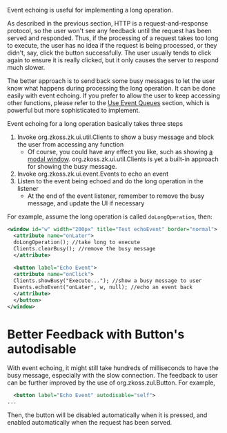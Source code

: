 Event echoing is useful for implementing a long operation.

As described in the previous section, HTTP is a request-and-response
protocol, so the user won't see any feedback until the request has been
served and responded. Thus, if the processing of a request takes too
long to execute, the user has no idea if the request is being processed,
or they didn't, say, click the button successfully. The user usually
tends to click again to ensure it is really clicked, but it only causes
the server to respond much slower.

The better approach is to send back some busy messages to let the user
know what happens during processing the long operation. It can be done
easily with event echoing. If you prefer to allow the user to keep
accessing other functions, please refer to the [Use Event Queues]({{site.baseurl}}/zk_dev_ref/ui_patterns/long_operations/use_event_queues)
section, which is powerful but more sophisticated to implement.

Event echoing for a long operation basically takes three steps

1.  Invoke
    <javadoc method="showBusy(java.lang.String)">org.zkoss.zk.ui.util.Clients</javadoc>
    to show a busy message and block the user from accessing any
    function
    - Of course, you could have any effect you like, such as showing [a modal window]({{site.baseurl}}/zk_component_ref/containers/window).
      <javadoc method="showBusy(java.lang.String)">org.zkoss.zk.ui.util.Clients</javadoc>
      is yet a built-in approach for showing the busy message.
2.  Invoke
    <javadoc method="echoEvent(java.lang.String, org.zkoss.zk.ui.Component, java.lang.Object)">org.zkoss.zk.ui.event.Events</javadoc>
    to echo an event
3.  Listen to the event being echoed and do the long operation in the
    listener
    - At the end of the event listener, remember to remove the busy
      message, and update the UI if necessary

For example, assume the long operation is called `doLongOperation`,
then:

```xml
<window id="w" width="200px" title="Test echoEvent" border="normal">
  <attribute name="onLater">
  doLongOperation(); //take long to execute
  Clients.clearBusy(); //remove the busy message
  </attribute>
 
  <button label="Echo Event">
  <attribute name="onClick">
  Clients.showBusy("Execute..."); //show a busy message to user
  Events.echoEvent("onLater", w, null); //echo an event back 
  </attribute>
  </button>
</window>
```

# Better Feedback with Button's autodisable

With event echoing, it might still take hundreds of milliseconds to have
the busy message, especially with the slow connection. The feedback to
user can be further improved by the use of
<javadoc method="setAutodisable(java.lang.String)">org.zkoss.zul.Button</javadoc>.
For example,

```xml
  <button label="Echo Event" autodisable="self">
...
```

Then, the button will be disabled automatically when it is pressed, and
enabled automatically when the request has been served.
